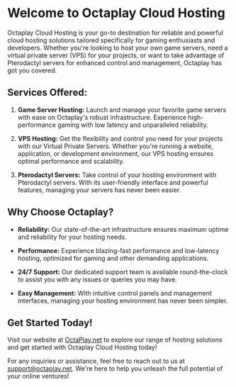 # Welcome to Octaplay Cloud Hosting

Octaplay Cloud Hosting is your go-to destination for reliable and powerful cloud hosting solutions tailored specifically for gaming enthusiasts and developers. Whether you're looking to host your own game servers, need a virtual private server (VPS) for your projects, or want to take advantage of Pterodactyl servers for enhanced control and management, Octaplay has got you covered.

## Services Offered:

1. **Game Server Hosting:** Launch and manage your favorite game servers with ease on Octaplay's robust infrastructure. Experience high-performance gaming with low latency and unparalleled reliability.

2. **VPS Hosting:** Get the flexibility and control you need for your projects with our Virtual Private Servers. Whether you're running a website, application, or development environment, our VPS hosting ensures optimal performance and scalability.

3. **Pterodactyl Servers:** Take control of your hosting environment with Pterodactyl servers. With its user-friendly interface and powerful features, managing your servers has never been easier.

## Why Choose Octaplay?

- **Reliability:** Our state-of-the-art infrastructure ensures maximum uptime and reliability for your hosting needs.
  
- **Performance:** Experience blazing-fast performance and low-latency hosting, optimized for gaming and other demanding applications.
  
- **24/7 Support:** Our dedicated support team is available round-the-clock to assist you with any issues or queries you may have.
  
- **Easy Management:** With intuitive control panels and management interfaces, managing your hosting environment has never been simpler.

## Get Started Today!

Visit our website at [OctaPlay.net](https://octaplay.net) to explore our range of hosting solutions and get started with Octaplay Cloud Hosting today!

For any inquiries or assistance, feel free to reach out to us at [support@octaplay.net](mailto:support@octaplay.net). We're here to help you unleash the full potential of your online ventures!
